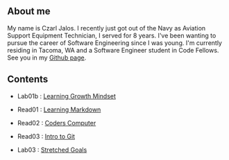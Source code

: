 ## About me ##

  My name is Czarl Jalos. I recently just got out of the Navy as Aviation Support Equipment Technician, I served for 8 years. I've been wanting to pursue the career of Software Engineering since I was young. I'm currently residing in Tacoma, WA and a Software Engineer student in Code Fellows. See you in my [Github page](https://github.com/cfJalos).

## Contents ##

* Lab01b : [Learning Growth Mindset](https://cfjalos.github.io/cfJalos.github.io-reading-notes-/Growth%20Mindset)

* Read01 : [Learning Markdown](https://cfjalos.github.io/cfJalos.github.io-reading-notes-/Learning%20Markdown)

* Read02 : [Coders Computer](https://cfjalos.github.io/cfJalos.github.io-reading-notes-/Coders%20Computer)

* Read03 : [Intro to Git](https://cfjalos.github.io/cfJalos.github.io-reading-notes-/Intro%20to%20Git)

* Lab03  : [Stretched Goals](https://cfjalos.github.io/cfJalos.github.io-reading-notes-/Stretched%20Goals)



  

  
  









